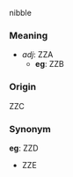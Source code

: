 nibble
### Meaning
+ _adj_: ZZA
    + __eg__: ZZB

### Origin

ZZC

### Synonym

__eg__: ZZD

+ ZZE



